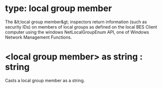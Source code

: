 # type: local group member

The &amp;lt;local group member&amp;gt; inspectors return information (such as security IDs) on members of local groups as defined on the local BES Client computer using the windows NetLocalGroupEnum API, one of Windows Network Management Functions.

# &lt;local group member&gt; as string : string

Casts a local group member as a string.

